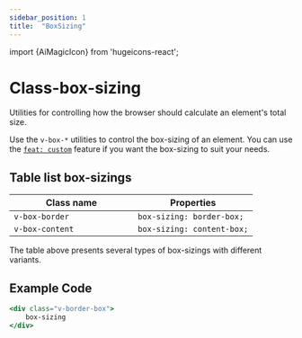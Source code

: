 ```yaml
---
sidebar_position: 1
title:  "BoxSizing"
---
```


import {AiMagicIcon} from 'hugeicons-react';

# Class-box-sizing <AiMagicIcon className='icon' />

Utilities for controlling how the browser should calculate an element's total size.

Use the `v-box-*` utilities to control the box-sizing of an element.
You can use <br /> the [`feat: custom`](/docs/Core-Features/V-custom.md) feature if you want the box-sizing to suit your needs.

## Table list box-sizings

| Class name  | Properties |
|---------------------|-------------------|
| `v-box-border			`      | `box-sizing: border-box;` | 
| `v-box-content			`      | `box-sizing: content-box;` | 

The table above presents several types of box-sizings with different variants.

## Example Code
``` jsx title="index.html"
<div class="v-border-box">
    box-sizing
</div>  
```